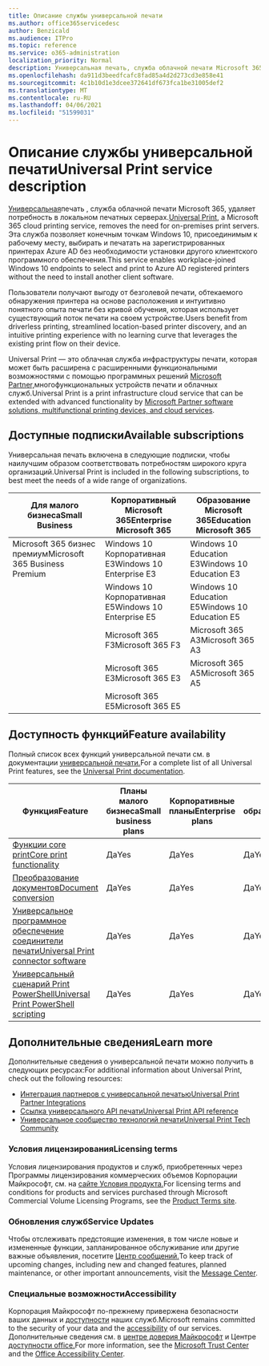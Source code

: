 ```yaml
---
title: Описание службы универсальной печати
ms.author: office365servicedesc
author: Benzicald
ms.audience: ITPro
ms.topic: reference
ms.service: o365-administration
localization_priority: Normal
description: Универсальная печать, служба облачной печати Microsoft 365, устраняет потребность в локальном сервере печати.
ms.openlocfilehash: da911d3beedfcafc8fad85a4d2d273cd3e858e41
ms.sourcegitcommit: 4c1b10d1e3dcee372641df673fca1be31005def2
ms.translationtype: MT
ms.contentlocale: ru-RU
ms.lasthandoff: 04/06/2021
ms.locfileid: "51599031"
---
```

# <a name="universal-print-service-description"></a><span data-ttu-id="85a33-103">Описание службы универсальной печати</span><span class="sxs-lookup"><span data-stu-id="85a33-103">Universal Print service description</span></span>

<span data-ttu-id="85a33-104">[Универсальная](https://www.microsoft.com/microsoft-365/windows/universal-print)печать , служба облачной печати Microsoft 365, удаляет потребность в локальном печатных серверах.</span><span class="sxs-lookup"><span data-stu-id="85a33-104">[Universal Print](https://www.microsoft.com/microsoft-365/windows/universal-print), a Microsoft 365 cloud printing service, removes the need for on-premises print servers.</span></span> <span data-ttu-id="85a33-105">Эта служба позволяет конечным точкам Windows 10, присоединимым к рабочему месту, выбирать и печатать на зарегистрированных принтерах Azure AD без необходимости установки другого клиентского программного обеспечения.</span><span class="sxs-lookup"><span data-stu-id="85a33-105">This service enables workplace-joined Windows 10 endpoints to select and print to Azure AD registered printers without the need to install another client software.</span></span>

<span data-ttu-id="85a33-106">Пользователи получают выгоду от безголевой печати, обтекаемого обнаружения принтера на основе расположения и интуитивно понятного опыта печати без кривой обучения, которая использует существующий поток печати на своем устройстве.</span><span class="sxs-lookup"><span data-stu-id="85a33-106">Users benefit from driverless printing, streamlined location-based printer discovery, and an intuitive printing experience with no learning curve that leverages the existing print flow on their device.</span></span>

<span data-ttu-id="85a33-107">Universal Print — это облачная служба инфраструктуры печати, которая может быть расширена с расширенными функциональными возможностями с помощью программных решений [Microsoft Partner,](/universal-print/fundamentals/universal-print-partner-integrations)многофункциональных устройств печати и облачных служб.</span><span class="sxs-lookup"><span data-stu-id="85a33-107">Universal Print is a print infrastructure cloud service that can be extended with advanced functionality by [Microsoft Partner software solutions, multifunctional printing devices, and cloud services](/universal-print/fundamentals/universal-print-partner-integrations).</span></span>

## <a name="available-subscriptions"></a><span data-ttu-id="85a33-108">Доступные подписки</span><span class="sxs-lookup"><span data-stu-id="85a33-108">Available subscriptions</span></span>

<span data-ttu-id="85a33-109">Универсальная печать включена в следующие подписки, чтобы наилучшим образом соответствовать потребностям широкого круга организаций.</span><span class="sxs-lookup"><span data-stu-id="85a33-109">Universal Print is included in the following subscriptions, to best meet the needs of a wide range of organizations.</span></span>

| <span data-ttu-id="85a33-110">Для малого бизнеса</span><span class="sxs-lookup"><span data-stu-id="85a33-110">Small Business</span></span>                 | <span data-ttu-id="85a33-111">Корпоративный Microsoft 365</span><span class="sxs-lookup"><span data-stu-id="85a33-111">Enterprise Microsoft 365</span></span>     | <span data-ttu-id="85a33-112">Образование Microsoft 365</span><span class="sxs-lookup"><span data-stu-id="85a33-112">Education Microsoft 365</span></span> |
|--------------------------------|------------------------------|-------------------------|
| <span data-ttu-id="85a33-113">Microsoft 365 бизнес премиум</span><span class="sxs-lookup"><span data-stu-id="85a33-113">Microsoft 365 Business Premium</span></span> | <span data-ttu-id="85a33-114">Windows 10 Корпоративная E3</span><span class="sxs-lookup"><span data-stu-id="85a33-114">Windows 10 Enterprise E3</span></span>     | <span data-ttu-id="85a33-115">Windows 10 Education E3</span><span class="sxs-lookup"><span data-stu-id="85a33-115">Windows 10 Education E3</span></span> |
|                                | <span data-ttu-id="85a33-116">Windows 10 Корпоративная E5</span><span class="sxs-lookup"><span data-stu-id="85a33-116">Windows 10 Enterprise E5</span></span>     | <span data-ttu-id="85a33-117">Windows 10 Education E5</span><span class="sxs-lookup"><span data-stu-id="85a33-117">Windows 10 Education E5</span></span> |
|                                | <span data-ttu-id="85a33-118">Microsoft 365 F3</span><span class="sxs-lookup"><span data-stu-id="85a33-118">Microsoft 365 F3</span></span>             | <span data-ttu-id="85a33-119">Microsoft 365 A3</span><span class="sxs-lookup"><span data-stu-id="85a33-119">Microsoft 365 A3</span></span>        |
|                                | <span data-ttu-id="85a33-120">Microsoft 365 E3</span><span class="sxs-lookup"><span data-stu-id="85a33-120">Microsoft 365 E3</span></span>             | <span data-ttu-id="85a33-121">Microsoft 365 A5</span><span class="sxs-lookup"><span data-stu-id="85a33-121">Microsoft 365 A5</span></span>        |
|                                | <span data-ttu-id="85a33-122">Microsoft 365 E5</span><span class="sxs-lookup"><span data-stu-id="85a33-122">Microsoft 365 E5</span></span>             |                         |

## <a name="feature-availability"></a><span data-ttu-id="85a33-123">Доступность функций</span><span class="sxs-lookup"><span data-stu-id="85a33-123">Feature availability</span></span>

<span data-ttu-id="85a33-124">Полный список всех функций универсальной печати см. в документации [универсальной печати.](/universal-print/)</span><span class="sxs-lookup"><span data-stu-id="85a33-124">For a complete list of all Universal Print features, see the [Universal Print documentation](/universal-print/).</span></span>

| <span data-ttu-id="85a33-125">Функция</span><span class="sxs-lookup"><span data-stu-id="85a33-125">Feature</span></span>                                  | <span data-ttu-id="85a33-126">Планы малого бизнеса</span><span class="sxs-lookup"><span data-stu-id="85a33-126">Small business plans</span></span> | <span data-ttu-id="85a33-127">Корпоративные планы</span><span class="sxs-lookup"><span data-stu-id="85a33-127">Enterprise plans</span></span> | <span data-ttu-id="85a33-128">Планы образования</span><span class="sxs-lookup"><span data-stu-id="85a33-128">Education plans</span></span> |
|------------------------------------------|----------------------|------------------|-----------------|
| [<span data-ttu-id="85a33-129">Функции core print</span><span class="sxs-lookup"><span data-stu-id="85a33-129">Core print functionality</span></span>](/universal-print/)             | <span data-ttu-id="85a33-130">Да</span><span class="sxs-lookup"><span data-stu-id="85a33-130">Yes</span></span>                  | <span data-ttu-id="85a33-131">Да</span><span class="sxs-lookup"><span data-stu-id="85a33-131">Yes</span></span>              | <span data-ttu-id="85a33-132">Да</span><span class="sxs-lookup"><span data-stu-id="85a33-132">Yes</span></span>             |
| [<span data-ttu-id="85a33-133">Преобразование документов</span><span class="sxs-lookup"><span data-stu-id="85a33-133">Document conversion</span></span>](/universal-print/fundamentals/universal-print-document-conversion)                  | <span data-ttu-id="85a33-134">Да</span><span class="sxs-lookup"><span data-stu-id="85a33-134">Yes</span></span>                  | <span data-ttu-id="85a33-135">Да</span><span class="sxs-lookup"><span data-stu-id="85a33-135">Yes</span></span>              | <span data-ttu-id="85a33-136">Да</span><span class="sxs-lookup"><span data-stu-id="85a33-136">Yes</span></span>             |
| [<span data-ttu-id="85a33-137">Универсальное программное обеспечение соединители печати</span><span class="sxs-lookup"><span data-stu-id="85a33-137">Universal Print connector software</span></span>](/universal-print/fundamentals/universal-print-connector-overview)   | <span data-ttu-id="85a33-138">Да</span><span class="sxs-lookup"><span data-stu-id="85a33-138">Yes</span></span>                  | <span data-ttu-id="85a33-139">Да</span><span class="sxs-lookup"><span data-stu-id="85a33-139">Yes</span></span>              | <span data-ttu-id="85a33-140">Да</span><span class="sxs-lookup"><span data-stu-id="85a33-140">Yes</span></span>             |
| [<span data-ttu-id="85a33-141">Универсальный сценарий Print PowerShell</span><span class="sxs-lookup"><span data-stu-id="85a33-141">Universal Print PowerShell scripting</span></span>](/universal-print/fundamentals/universal-print-powershell) | <span data-ttu-id="85a33-142">Да</span><span class="sxs-lookup"><span data-stu-id="85a33-142">Yes</span></span>                  | <span data-ttu-id="85a33-143">Да</span><span class="sxs-lookup"><span data-stu-id="85a33-143">Yes</span></span>              | <span data-ttu-id="85a33-144">Да</span><span class="sxs-lookup"><span data-stu-id="85a33-144">Yes</span></span>             |

## <a name="learn-more"></a><span data-ttu-id="85a33-145">Дополнительные сведения</span><span class="sxs-lookup"><span data-stu-id="85a33-145">Learn more</span></span>

<span data-ttu-id="85a33-146">Дополнительные сведения о универсальной печати можно получить в следующих ресурсах:</span><span class="sxs-lookup"><span data-stu-id="85a33-146">For additional information about Universal Print, check out the following resources:</span></span>

- [<span data-ttu-id="85a33-147">Интеграция партнеров с универсальной печатью</span><span class="sxs-lookup"><span data-stu-id="85a33-147">Universal Print Partner Integrations</span></span>](/universal-print/fundamentals/universal-print-partner-integrations)
- [<span data-ttu-id="85a33-148">Ссылка универсального API печати</span><span class="sxs-lookup"><span data-stu-id="85a33-148">Universal Print API reference</span></span>](/graph/universal-print-concept-overview)
- [<span data-ttu-id="85a33-149">Универсальное сообщество технологий печати</span><span class="sxs-lookup"><span data-stu-id="85a33-149">Universal Print Tech Community</span></span>](https://techcommunity.microsoft.com/t5/universal-print/ct-p/UniversalPrint)

### <a name="licensing-terms"></a><span data-ttu-id="85a33-150">Условия лицензирования</span><span class="sxs-lookup"><span data-stu-id="85a33-150">Licensing terms</span></span>

<span data-ttu-id="85a33-151">Условия лицензирования продуктов и служб, приобретенных через Программы лицензирования коммерческих объемов Корпорации Майкрософт, см. на [сайте Условия продукта.](https://www.microsoft.com/licensing/terms/)</span><span class="sxs-lookup"><span data-stu-id="85a33-151">For licensing terms and conditions for products and services purchased through Microsoft Commercial Volume Licensing Programs, see the [Product Terms site](https://www.microsoft.com/licensing/terms/).</span></span> 

### <a name="service-updates"></a><span data-ttu-id="85a33-152">Обновления служб</span><span class="sxs-lookup"><span data-stu-id="85a33-152">Service Updates</span></span>

<span data-ttu-id="85a33-153">Чтобы отслеживать предстоящие изменения, в том числе новые и измененные функции, запланированное обслуживание или другие важные объявления, посетите [Центр сообщений.](/microsoft-365/admin/manage/message-center)</span><span class="sxs-lookup"><span data-stu-id="85a33-153">To keep track of upcoming changes, including new and changed features, planned maintenance, or other important announcements, visit the [Message Center](/microsoft-365/admin/manage/message-center).</span></span>

### <a name="accessibility"></a><span data-ttu-id="85a33-154">Специальные возможности</span><span class="sxs-lookup"><span data-stu-id="85a33-154">Accessibility</span></span>

<span data-ttu-id="85a33-155">Корпорация Майкрософт по-прежнему привержена безопасности ваших данных и [доступности](https://www.microsoft.com/trust-center/compliance/accessibility) наших служб.</span><span class="sxs-lookup"><span data-stu-id="85a33-155">Microsoft remains committed to the security of your data and the [accessibility](https://www.microsoft.com/trust-center/compliance/accessibility) of our services.</span></span> <span data-ttu-id="85a33-156">Дополнительные сведения см. в [центре доверия Майкрософт](https://www.microsoft.com/trust-center) и Центре [доступности office.](https://support.microsoft.com/topic/office-accessibility-center-resources-for-people-with-disabilities-ecab0fcf-d143-4fe8-a2ff-6cd596bddc6d)</span><span class="sxs-lookup"><span data-stu-id="85a33-156">For more information, see the [Microsoft Trust Center](https://www.microsoft.com/trust-center) and the [Office Accessibility Center](https://support.microsoft.com/topic/office-accessibility-center-resources-for-people-with-disabilities-ecab0fcf-d143-4fe8-a2ff-6cd596bddc6d).</span></span>
